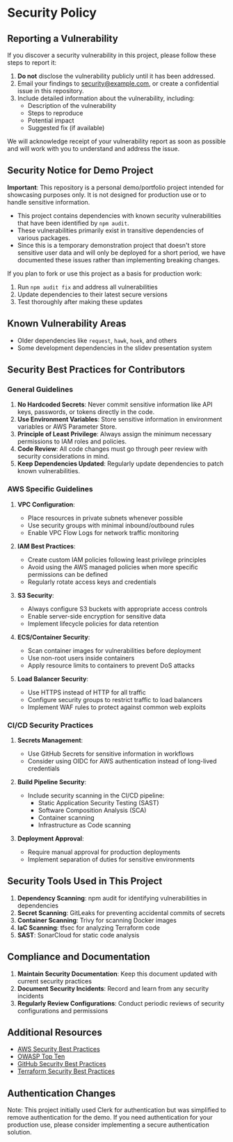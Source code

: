 # Security Policy

## Reporting a Vulnerability

If you discover a security vulnerability in this project, please follow these steps to report it:

1. **Do not** disclose the vulnerability publicly until it has been addressed.
2. Email your findings to security@example.com, or create a confidential issue in this repository.
3. Include detailed information about the vulnerability, including:
   - Description of the vulnerability
   - Steps to reproduce
   - Potential impact
   - Suggested fix (if available)

We will acknowledge receipt of your vulnerability report as soon as possible and will work with you to understand and address the issue.

## Security Notice for Demo Project

**Important**: This repository is a personal demo/portfolio project intended for showcasing purposes only. It is not designed for production use or to handle sensitive information.

- This project contains dependencies with known security vulnerabilities that have been identified by `npm audit`.
- These vulnerabilities primarily exist in transitive dependencies of various packages.
- Since this is a temporary demonstration project that doesn't store sensitive user data and will only be deployed for a short period, we have documented these issues rather than implementing breaking changes.

If you plan to fork or use this project as a basis for production work:
1. Run `npm audit fix` and address all vulnerabilities
2. Update dependencies to their latest secure versions
3. Test thoroughly after making these updates

## Known Vulnerability Areas

- Older dependencies like `request`, `hawk`, `hoek`, and others
- Some development dependencies in the slidev presentation system

## Security Best Practices for Contributors

### General Guidelines

1. **No Hardcoded Secrets**: Never commit sensitive information like API keys, passwords, or tokens directly in the code.
2. **Use Environment Variables**: Store sensitive information in environment variables or AWS Parameter Store.
3. **Principle of Least Privilege**: Always assign the minimum necessary permissions to IAM roles and policies.
4. **Code Review**: All code changes must go through peer review with security considerations in mind.
5. **Keep Dependencies Updated**: Regularly update dependencies to patch known vulnerabilities.

### AWS Specific Guidelines

1. **VPC Configuration**:
   - Place resources in private subnets whenever possible
   - Use security groups with minimal inbound/outbound rules
   - Enable VPC Flow Logs for network traffic monitoring

2. **IAM Best Practices**:
   - Create custom IAM policies following least privilege principles
   - Avoid using the AWS managed policies when more specific permissions can be defined
   - Regularly rotate access keys and credentials

3. **S3 Security**:
   - Always configure S3 buckets with appropriate access controls
   - Enable server-side encryption for sensitive data
   - Implement lifecycle policies for data retention

4. **ECS/Container Security**:
   - Scan container images for vulnerabilities before deployment
   - Use non-root users inside containers
   - Apply resource limits to containers to prevent DoS attacks

5. **Load Balancer Security**:
   - Use HTTPS instead of HTTP for all traffic
   - Configure security groups to restrict traffic to load balancers
   - Implement WAF rules to protect against common web exploits

### CI/CD Security Practices

1. **Secrets Management**:
   - Use GitHub Secrets for sensitive information in workflows
   - Consider using OIDC for AWS authentication instead of long-lived credentials

2. **Build Pipeline Security**:
   - Include security scanning in the CI/CD pipeline:
     - Static Application Security Testing (SAST)
     - Software Composition Analysis (SCA)
     - Container scanning
     - Infrastructure as Code scanning

3. **Deployment Approval**:
   - Require manual approval for production deployments
   - Implement separation of duties for sensitive environments

## Security Tools Used in This Project

1. **Dependency Scanning**: npm audit for identifying vulnerabilities in dependencies
2. **Secret Scanning**: GitLeaks for preventing accidental commits of secrets
3. **Container Scanning**: Trivy for scanning Docker images
4. **IaC Scanning**: tfsec for analyzing Terraform code
5. **SAST**: SonarCloud for static code analysis

## Compliance and Documentation

1. **Maintain Security Documentation**: Keep this document updated with current security practices
2. **Document Security Incidents**: Record and learn from any security incidents
3. **Regularly Review Configurations**: Conduct periodic reviews of security configurations and permissions

## Additional Resources

- [AWS Security Best Practices](https://aws.amazon.com/architecture/security-identity-compliance/)
- [OWASP Top Ten](https://owasp.org/www-project-top-ten/)
- [GitHub Security Best Practices](https://docs.github.com/en/code-security)
- [Terraform Security Best Practices](https://www.terraform.io/docs/cloud/guides/recommended-policies.html)

## Authentication Changes

Note: This project initially used Clerk for authentication but was simplified to remove authentication for the demo. If you need authentication for your production use, please consider implementing a secure authentication solution.

